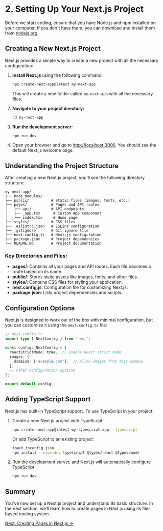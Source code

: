 # 2. Setting Up Your Next.js Project

Before we start coding, ensure that you have Node.js and npm installed on your computer. If you don't have them, you can download and install them from [nodejs.org](https://nodejs.org/).

## Creating a New Next.js Project

Next.js provides a simple way to create a new project with all the necessary configuration:

1. **Install Next.js** using the following command:

   ```bash
   npx create-next-app@latest my-next-app
   ```

   This will create a new folder called `my-next-app` with all the necessary files.

2. **Navigate to your project directory:**

   ```bash
   cd my-next-app
   ```

3. **Run the development server:**

   ```bash
   npm run dev
   ```

4. Open your browser and go to [http://localhost:3000](http://localhost:3000). You should see the default Next.js welcome page.

## Understanding the Project Structure

After creating a new Next.js project, you'll see the following directory structure:

```
my-next-app/
├── node_modules/
├── public/          # Static files (images, fonts, etc.)
├── pages/           # Pages and API routes
│   ├── api/         # API endpoints
│   ├── _app.tsx      # Custom App component
│   └── index.tsx     # Home page
├── styles/          # CSS files
├── .eslintrc.json   # ESLint configuration
├── .gitignore       # Git ignore file
├── next.config.ts   # Next.js configuration
├── package.json     # Project dependencies
└── README.md        # Project documentation
```

### Key Directories and Files:

- **pages/**: Contains all your pages and API routes. Each file becomes a route based on its name.
- **public/**: Stores static assets like images, fonts, and other files.
- **styles/**: Contains CSS files for styling your application.
- **next.config.js**: Configuration file for customizing Next.js.
- **package.json**: Lists project dependencies and scripts.

## Configuration Options

Next.js is designed to work out of the box with minimal configuration, but you can customize it using the `next.config.ts` file:

```typescript
// next.config.ts
import type { NextConfig } from 'next';

const config: NextConfig = {
  reactStrictMode: true,  // Enable React strict mode
  images: {
    domains: ['example.com'],  // Allow images from this domain
  },
  // Other configuration options
};

export default config;
```

## Adding TypeScript Support

Next.js has built-in TypeScript support. To use TypeScript in your project:

1. Create a new Next.js project with TypeScript:

   ```bash
   npx create-next-app@latest my-typescript-app --typescript
   ```

   Or add TypeScript to an existing project:

   ```bash
   touch tsconfig.json
   npm install --save-dev typescript @types/react @types/node
   ```

2. Run the development server, and Next.js will automatically configure TypeScript:

   ```bash
   npm run dev
   ```

## Summary

You've now set up a Next.js project and understand its basic structure. In the next section, we'll learn how to create pages in Next.js using its file-based routing system.

[Next: Creating Pages in Next.js →](./3-creating-pages.md)
